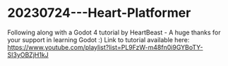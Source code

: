 # 20230724---Heart-Platformer
 Following along with a Godot 4 tutorial by HeartBeast - A huge thanks for your support in learning Godot :)
 Link to tutorial available here:
 https://www.youtube.com/playlist?list=PL9FzW-m48fn0i9GYBoTY-SI3yOBZjH1kJ
 
